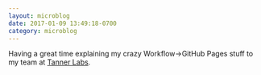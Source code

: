 ```yaml
---
layout: microblog
date: 2017-01-09 13:49:18-0700
category: microblog
---
```

Having a great time explaining my crazy Workflow->GitHub Pages stuff to my team at [Tanner Labs](http://labs.octanner.com).
